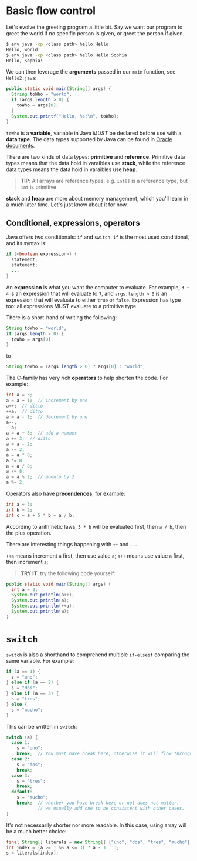 # Basic flow control

Let's evolve the greeting program a little bit. Say we want our program to greet
the world if no specific person is given, or greet the person if given.

```bash
$ env java -cp <class path> hello.Hello
Hello, world!
$ env java -cp <class path> hello.Hello Sophia
Hello, Sophia!
```

We can then leverage the **arguments** passed in our `main` function, see
`Hello2.java`:

```java
public static void main(String[] args) {
  String toWho = "world";
  if (args.length > 0) {
    toWho = args[0];
  }
  System.out.printf("Hello, %s!\n", toWho);
}
```

`toWho` is a **variable**, variable in Java *MUST* be declared before use with
a **data type**. The data types supported by Java can be found in [Oracle
documents](https://docs.oracle.com/javase/tutorial/java/nutsandbolts/datatypes.html).

There are two kinds of data types: **primitive** and **reference**. Primitive
data types means that the data hold in varaibles use **stack**, while the
reference data types means the data hold in varaibles use **heap**.

> **TIP**: All arrays are reference types, e.g. `int[]` is a reference type, but
`int` is primitive

**stack** and **heap** are more about memory management, which you'll learn in
a much later time. Let's just know about it for now.

## Conditional, expressions, operators

Java offers two conditionals: `if` and `switch`. `if` is the most used
conditional, and its syntax is:

```java
if (<boolean expression>) {
  statement;
  statement;
  ...
}
```

An **expression** is what you want the computer to evaluate. For example,
`3 + 4` is an expression that will evaluate to `7`, and `args.length > 0` is
an expression that will evaluate to either `true` or `false`. Expression has
type too: all expressions MUST evaluate to a primitive type.

There is a short-hand of writing the following:

```java
String toWho = "world";
if (args.length > 0) {
  toWho = args[0];
}
```
to
```java
String toWho = (args.length > 0) ? args[0] : "world";
```

The C-family has very rich **operators** to help shorten the code. For example:

```java
int a = 3;
a = a + 1;  // increment by one
a++;  // ditto
++a;  // ditto
a = a - 1;  // decrement by one
a--;
--a;
a = a + 3;  // add a number
a += 3;  // ditto
a = a - 2;
a -= 2;
a = a * 8;
a *= 8
a = a / 8;
a /= 8;
a = a % 2;  // modulo by 2
a %= 2;
```

Operators also have **precendences**, for example:

```java
int a = 3;
int b = 2;
int c = a + 5 * b + a / b;
```
According to arithmetic laws, `5 * b` will be evaluated first, then `a / b`,
then the plus operation.

There are interesting things happening with `++` and `--`.

`++a` means increment `a` first, then use value `a`;
`a++` means use value `a` first, then increment `a`;

> **TRY IT**: try the following code yourself:
```java
public static void main(String[] args) {
  int a = 2;
  System.out.println(a++);
  System.out.println(a);
  System.out.println(++a);
  System.out.println(a);
}
```

# `switch`

`switch` is also a shorthand to comprehend multiple `if-elseif` comparing the
same variable. For example:

```java
if (a == 1) {
  s = "uno";
} else if (a == 2) {
  s = "dos";
} else if (a == 3) {
  s = "tres";
} else {
  s = "mucho";
}
```

This can be written in `switch`:

```java
switch (a) {
  case 1:
    s = "uno";
    break;  // You must have break here, otherwise it will flow through
  case 2:
    s = "dos";
    break;
  case 3:
    s = "tres";
    break;
  default:
    s = "mucho";
    break;  // whether you have break here or not does not matter.
            // we usually add one to be consistent with other cases.
}
```

It's not necessarily shorter nor more readable. In this case, using array will
be a much better choice:

```java
final String[] literals = new String[] {"uno", "dos", "tres", "mucho"};
int index = (a >= 1 && a <= 3) ? a - 1 : 3;
s = literals[index];
```
